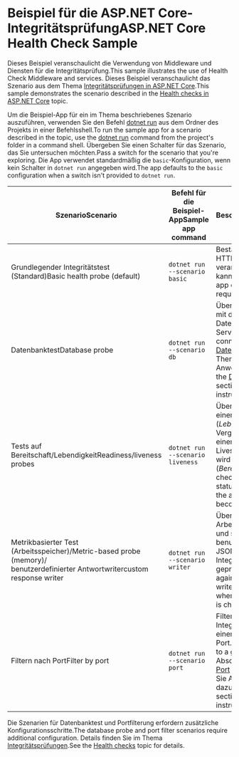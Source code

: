 # <a name="aspnet-core-health-check-sample"></a><span data-ttu-id="d500f-101">Beispiel für die ASP.NET Core-Integritätsprüfung</span><span class="sxs-lookup"><span data-stu-id="d500f-101">ASP.NET Core Health Check Sample</span></span>

<span data-ttu-id="d500f-102">Dieses Beispiel veranschaulicht die Verwendung von Middleware und Diensten für die Integritätsprüfung.</span><span class="sxs-lookup"><span data-stu-id="d500f-102">This sample illustrates the use of Health Check Middleware and services.</span></span> <span data-ttu-id="d500f-103">Dieses Beispiel veranschaulicht das Szenario aus dem Thema [Integritätsprüfungen in ASP.NET Core](https://docs.microsoft.com/aspnet/core/host-and-deploy/health-checks).</span><span class="sxs-lookup"><span data-stu-id="d500f-103">This sample demonstrates the scenario described in the [Health checks in ASP.NET Core](https://docs.microsoft.com/aspnet/core/host-and-deploy/health-checks) topic.</span></span>

<span data-ttu-id="d500f-104">Um die Beispiel-App für ein im Thema beschriebenes Szenario auszuführen, verwenden Sie den Befehl [dotnet run](https://docs.microsoft.com/dotnet/core/tools/dotnet-run) aus dem Ordner des Projekts in einer Befehlsshell.</span><span class="sxs-lookup"><span data-stu-id="d500f-104">To run the sample app for a scenario described in the topic, use the [dotnet run](https://docs.microsoft.com/dotnet/core/tools/dotnet-run) command from the project's folder in a command shell.</span></span> <span data-ttu-id="d500f-105">Übergeben Sie einen Schalter für das Szenario, das Sie untersuchen möchten.</span><span class="sxs-lookup"><span data-stu-id="d500f-105">Pass a switch for the scenario that you're exploring.</span></span> <span data-ttu-id="d500f-106">Die App verwendet standardmäßig die `basic`-Konfiguration, wenn kein Schalter in `dotnet run` angegeben wird.</span><span class="sxs-lookup"><span data-stu-id="d500f-106">The app defaults to the `basic` configuration when a switch isn't provided to `dotnet run`.</span></span>

| <span data-ttu-id="d500f-107">Szenario</span><span class="sxs-lookup"><span data-stu-id="d500f-107">Scenario</span></span>                                               | <span data-ttu-id="d500f-108">Befehl für die Beispiel-App</span><span class="sxs-lookup"><span data-stu-id="d500f-108">Sample app command</span></span>               | <span data-ttu-id="d500f-109">Beschreibung</span><span class="sxs-lookup"><span data-stu-id="d500f-109">Description</span></span> |
| ------------------------------------------------------ | -------------------------------- | ----------- |
| <span data-ttu-id="d500f-110">Grundlegender Integritätstest (Standard)</span><span class="sxs-lookup"><span data-stu-id="d500f-110">Basic health probe (default)</span></span>                           | `dotnet run --scenario basic`    | <span data-ttu-id="d500f-111">Bestätigt, dass die App HTTP-Anforderungen verarbeiten kann.</span><span class="sxs-lookup"><span data-stu-id="d500f-111">Confirms that the app can process HTTP requests.</span></span> |
| <span data-ttu-id="d500f-112">Datenbanktest</span><span class="sxs-lookup"><span data-stu-id="d500f-112">Database probe</span></span>                                         | `dotnet run --scenario db`       | <span data-ttu-id="d500f-113">Überprüft die Verbindung mit der SQL Server-Datenbank.</span><span class="sxs-lookup"><span data-stu-id="d500f-113">Checks a SQL Server database connection.</span></span> <span data-ttu-id="d500f-114">Im Abschnitt [Datenbanktest](https://docs.microsoft.com/aspnet/core/host-and-deploy/health-checks#database-probe) des Themas finden Sie Anweisungen dazu.</span><span class="sxs-lookup"><span data-stu-id="d500f-114">See the [Database probe](https://docs.microsoft.com/aspnet/core/host-and-deploy/health-checks#database-probe) section of the topic for instructions.</span></span> |
| <span data-ttu-id="d500f-115">Tests auf Bereitschaft/Lebendigkeit</span><span class="sxs-lookup"><span data-stu-id="d500f-115">Readiness/liveness probes</span></span>                              | `dotnet run --scenario liveness` | <span data-ttu-id="d500f-116">Überprüft den Status einer Live-App (*Lebendigkeit*) im Vergleich zum Status einer App, die auf die Liveschaltung vorbereitet wird (*Bereitschaft*).</span><span class="sxs-lookup"><span data-stu-id="d500f-116">Performs checks for a live app status (*liveness*) versus the app preparing to become live (*readiness*).</span></span> |
| <span data-ttu-id="d500f-117">Metrikbasierter Test (Arbeitsspeicher)/</span><span class="sxs-lookup"><span data-stu-id="d500f-117">Metric-based probe (memory)/</span></span><br><span data-ttu-id="d500f-118">benutzerdefinierter Antwortwriter</span><span class="sxs-lookup"><span data-stu-id="d500f-118">custom response writer</span></span> | `dotnet run --scenario writer`   | <span data-ttu-id="d500f-119">Überprüft die Arbeitsspeichernutzung und schreibt benutzerdefinierten JSON-Code, wenn der Integritätsendpunkt geprüft wird.</span><span class="sxs-lookup"><span data-stu-id="d500f-119">Checks against memory use and writes out custom JSON when the health endpoint is checked.</span></span> |
| <span data-ttu-id="d500f-120">Filtern nach Port</span><span class="sxs-lookup"><span data-stu-id="d500f-120">Filter by port</span></span>                                         | `dotnet run --scenario port`     | <span data-ttu-id="d500f-121">Filtert Integritätsprüfungen nach einem bestimmten Port.</span><span class="sxs-lookup"><span data-stu-id="d500f-121">Filters health checks to a given port.</span></span> <span data-ttu-id="d500f-122">Im Abschnitt [Filtern nach Port](https://docs.microsoft.com/aspnet/core/host-and-deploy/health-checks#filter-by-port) des Themas finden Sie Anweisungen dazu.</span><span class="sxs-lookup"><span data-stu-id="d500f-122">See the [Filter by port](https://docs.microsoft.com/aspnet/core/host-and-deploy/health-checks#filter-by-port) section of the topic for instructions.</span></span> |

<span data-ttu-id="d500f-123">Die Szenarien für Datenbanktest und Portfilterung erfordern zusätzliche Konfigurationsschritte.</span><span class="sxs-lookup"><span data-stu-id="d500f-123">The database probe and port filter scenarios require additional configuration.</span></span> <span data-ttu-id="d500f-124">Details finden Sie im Thema [Integritätsprüfungen](https://docs.microsoft.com/aspnet/core/host-and-deploy/health-checks).</span><span class="sxs-lookup"><span data-stu-id="d500f-124">See the [Health checks](https://docs.microsoft.com/aspnet/core/host-and-deploy/health-checks) topic for details.</span></span>

